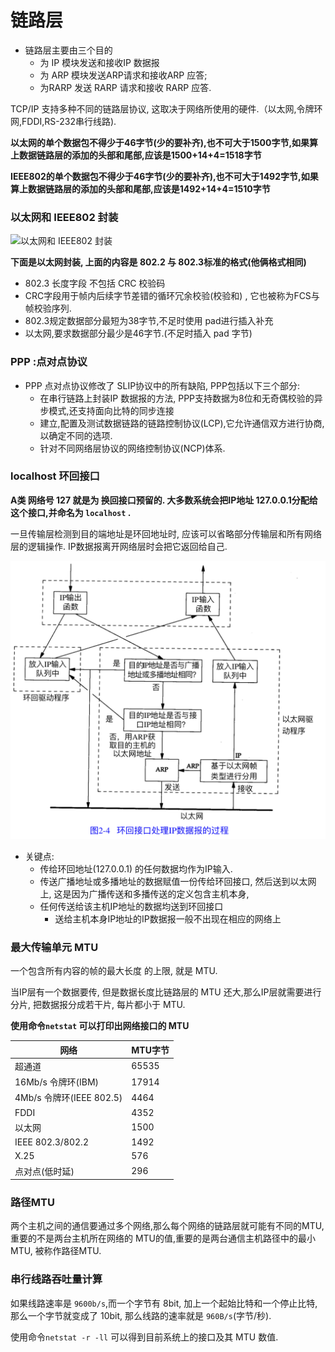 # 链路层

- 链路层主要由三个目的
  - 为 IP 模块发送和接收IP 数据报
  - 为 ARP 模块发送ARP请求和接收ARP 应答;
  - 为RARP 发送 RARP 请求和接收 RARP 应答.

TCP/IP 支持多种不同的链路层协议, 这取决于网络所使用的硬件.（以太网,令牌环网,FDDI,RS-232串行线路).

**以太网的单个数据包不得少于46字节(少的要补齐),也不可大于1500字节,如果算上数据链路层的添加的头部和尾部,应该是1500+14+4=1518字节**

**IEEE802的单个数据包不得少于46字节(少的要补齐),也不可大于1492字节,如果算上数据链路层的添加的头部和尾部,应该是1492+14+4=1510字节**

### 以太网和 IEEE802 封装

![以太网和 IEEE802 封装](/Users/ns/gitNote/TCP-IP/assets/ieee802.2_802.3.png)

**下面是以太网封装, 上面的内容是 802.2 与 802.3标准的格式(他俩格式相同)**

- 802.3 长度字段 不包括 CRC 校验码
- CRC字段用于帧内后续字节差错的循环冗余校验(校验和) , 它也被称为FCS与帧校验序列.
- 802.3规定数据部分最短为38字节,不足时使用 pad进行插入补充
- 以太网,要求数据部分最少是46字节.(不足时插入 pad 字节)



### PPP :点对点协议

- PPP 点对点协议修改了 SLIP协议中的所有缺陷, PPP包括以下三个部分:
  - 在串行链路上封装IP 数据报的方法, PPP支持数据为8位和无奇偶校验的异步模式,还支持面向比特的同步连接
  - 建立,配置及测试数据链路的链路控制协议(LCP),它允许通信双方进行协商,以确定不同的选项.
  - 针对不同网络层协议的网络控制协议(NCP)体系.

### localhost 环回接口

**A类 网络号 127 就是为 换回接口预留的.  大多数系统会把IP地址 127.0.0.1分配给这个接口,并命名为 `localhost` .**

一旦传输层检测到目的端地址是环回地址时, 应该可以省略部分传输层和所有网络层的逻辑操作. IP数据报离开网络层时会把它返回给自己.

![环回接口处理IP数据报的简单过程](../assets/localhost_huanhui.png)

- 关键点:
  - 传给环回地址(127.0.0.1) 的任何数据均作为IP输入.
  - 传送广播地址或多播地址的数据赋值一份传给环回接口, 然后送到以太网上, 这是因为广播传送和多播传送的定义包含主机本身, 
  - 任何传送给该主机IP地址的数据均送到环回接口
    - 送给主机本身IP地址的IP数据报一般不出现在相应的网络上

### 最大传输单元 MTU

一个包含所有内容的帧的最大长度 的上限, 就是 MTU.

当IP层有一个数据要传, 但是数据长度比链路层的 MTU 还大,那么IP层就需要进行分片, 把数据报分成若干片, 每片都小于 MTU.

**使用命令`netstat` 可以打印出网络接口的 MTU**

| 网络                      | MTU字节 |
| ------------------------- | ------- |
| 超通道                    | 65535   |
| 16Mb/s  令牌环(IBM)       | 17914   |
| 4Mb/s  令牌环(IEEE 802.5) | 4464    |
| FDDI                      | 4352    |
| 以太网                    | 1500    |
| IEEE 802.3/802.2          | 1492    |
| X.25                      | 576     |
| 点对点(低时延)            | 296     |

### 路径MTU

两个主机之间的通信要通过多个网络,那么每个网络的链路层就可能有不同的MTU, 重要的不是两台主机所在网络的 MTU的值,重要的是两台通信主机路径中的最小MTU, 被称作路径MTU.



### 串行线路吞吐量计算

如果线路速率是 `9600b/s`,而一个字节有 8bit, 加上一个起始比特和一个停止比特,那么一个字节就变成了 10bit, 那么线路的速率就是 `960B/s`(字节/秒).

使用命令`netstat -r -ll` 可以得到目前系统上的接口及其 MTU 数值.







